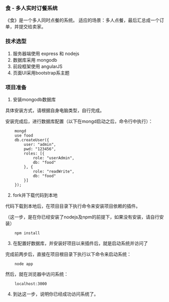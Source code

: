 
### 食 - 多人实时订餐系统

《食》是一个多人同时点餐的系统。
适应的场景：多人点餐，最后汇总成一个订单，并提交给卖家。

### 技术选型

1. 服务器端使用 express 和 nodejs
2. 数据库采用 mongodb
3. 前段框架使用 angularJS
4. 页面UI采用bootstrap系主题

### 项目准备

1. 安装mongodb数据库

具体安装方式，请根据自身电脑类型，自行完成。

安装完成后，进行数据库配置（以下在mongd启动之后，命令行中执行）：

        mongd
        use food
        db.createUser({
            user: "admin",
            pwd: "123456",
            roles: [{
                role: "userAdmin",
                db: "food"
            }, {
                role: "readWrite",
                db: "food"
            }]
        });

2. fork并下载代码到本地 

代码下载到本地后，在项目目录下执行命令来安装项目依赖的插件。

（这一步，是在你已经安装了nodejs及npm的前提下，如果没有安装，请自行安装）

        npm install

3. 在配置好数据库，并安装好项目以来插件后，就是启动系统并访问了

完成前两步后，直接在项目根目录下执行以下命令来启动系统：

        node app

然后，就在浏览器中访问系统：

        localhost:3000

4. 到达这一步，说明你已经成功访问系统了。